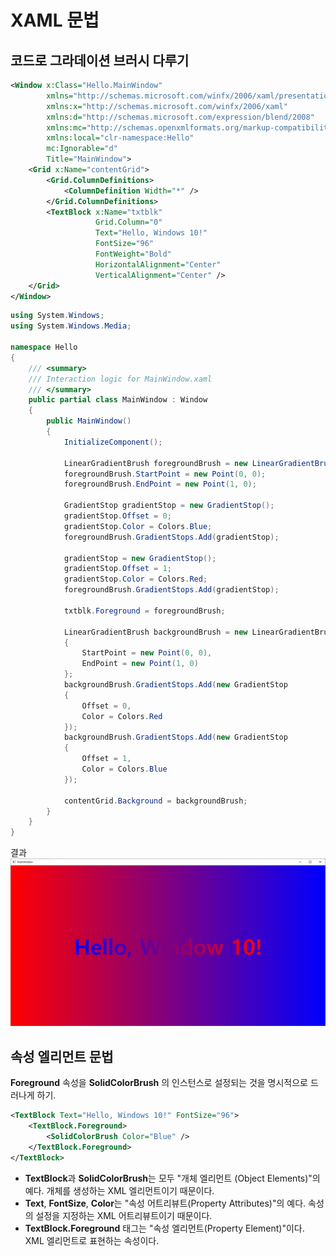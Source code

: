 # XAML 문법

## 코드로 그라데이션 브러시 다루기

```xml
<Window x:Class="Hello.MainWindow"
        xmlns="http://schemas.microsoft.com/winfx/2006/xaml/presentation"
        xmlns:x="http://schemas.microsoft.com/winfx/2006/xaml"
        xmlns:d="http://schemas.microsoft.com/expression/blend/2008"
        xmlns:mc="http://schemas.openxmlformats.org/markup-compatibility/2006"
        xmlns:local="clr-namespace:Hello"
        mc:Ignorable="d"
        Title="MainWindow">
    <Grid x:Name="contentGrid">
        <Grid.ColumnDefinitions>
            <ColumnDefinition Width="*" />
        </Grid.ColumnDefinitions>
        <TextBlock x:Name="txtblk"
                   Grid.Column="0"
                   Text="Hello, Windows 10!"
                   FontSize="96"
                   FontWeight="Bold"
                   HorizontalAlignment="Center"
                   VerticalAlignment="Center" />
    </Grid>
</Window>
```

```csharp
using System.Windows;
using System.Windows.Media;

namespace Hello
{
    /// <summary>
    /// Interaction logic for MainWindow.xaml
    /// </summary>
    public partial class MainWindow : Window
    {
        public MainWindow()
        {
            InitializeComponent();

            LinearGradientBrush foregroundBrush = new LinearGradientBrush();
            foregroundBrush.StartPoint = new Point(0, 0);
            foregroundBrush.EndPoint = new Point(1, 0);

            GradientStop gradientStop = new GradientStop();
            gradientStop.Offset = 0;
            gradientStop.Color = Colors.Blue;
            foregroundBrush.GradientStops.Add(gradientStop);

            gradientStop = new GradientStop();
            gradientStop.Offset = 1;
            gradientStop.Color = Colors.Red;
            foregroundBrush.GradientStops.Add(gradientStop);

            txtblk.Foreground = foregroundBrush;

            LinearGradientBrush backgroundBrush = new LinearGradientBrush
            {
                StartPoint = new Point(0, 0),
                EndPoint = new Point(1, 0)
            };
            backgroundBrush.GradientStops.Add(new GradientStop
            {
                Offset = 0,
                Color = Colors.Red
            });
            backgroundBrush.GradientStops.Add(new GradientStop
            {
                Offset = 1,
                Color = Colors.Blue
            });

            contentGrid.Background = backgroundBrush;
        }
    }
}
```

결과
![결과](./res/20200715-2.png)


## 속성 엘리먼트 문법

**Foreground** 속성을 **SolidColorBrush** 의 인스턴스로 설정되는 것을 명시적으로 드러나게 하기.
```xml
<TextBlock Text="Hello, Windows 10!" FontSize="96">
    <TextBlock.Foreground>
        <SolidColorBrush Color="Blue" />
    </TextBlock.Foreground>
</TextBlock>
```

- **TextBlock**과 **SolidColorBrush**는 모두 "개체 엘리먼트 (Object Elements)"의 예다. 개체를 생성하는 XML 엘리먼트이기 때문이다.
- **Text**, **FontSize**, **Color**는 "속성 어트리뷰트(Property Attributes)"의 예다. 속성의 설정을 지정하는 XML 어트리뷰트이기 때문이다.
- **TextBlock.Foreground** 태그는 "속성 엘리먼트(Property Element)"이다. XML 엘리먼트로 표현하는 속성이다.
